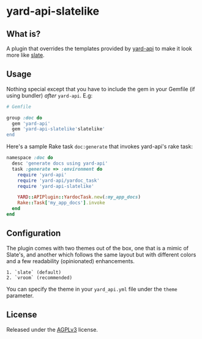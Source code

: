 # yard-api-slatelike

## What is?

A plugin that overrides the templates provided by [yard-api](https://github.com/amireh/yard-api) to make it look more like [slate](https://github.com/tripit/slate).

## Usage

Nothing special except that you have to include the gem in your Gemfile (if using bundler) *after* `yard-api`. E.g:

```ruby
# Gemfile

group :doc do
  gem 'yard-api'
  gem 'yard-api-slatelike'slatelike'
end
```

Here's a sample Rake task `doc:generate` that invokes yard-api's rake task:

```ruby
namespace :doc do
  desc 'generate docs using yard-api'
  task :generate => :environment do
    require 'yard-api'
    require 'yard-api/yardoc_task'
    require 'yard-api-slatelike'

    YARD::APIPlugin::YardocTask.new(:my_app_docs)
    Rake::Task['my_app_docs'].invoke
  end
end
```

## Configuration

The plugin comes with two themes out of the box, one that is a mimic of Slate's, and another which follows the same layout but with different colors and a few readability (opinionated) enhancements.

    1. `slate` (default)
    2. `vroom` (recommended)

You can specify the theme in your `yard_api.yml` file under the `theme` parameter.

## License
Released under the [AGPLv3](http://www.gnu.org/licenses/agpl-3.0.html) license.